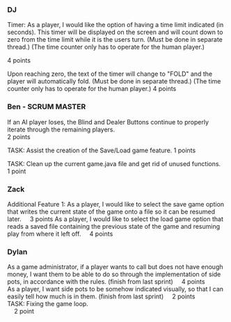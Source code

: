 ### DJ
Timer:
As a player, I would like the option of having a time limit indicated (in seconds). This timer will be displayed on the screen and will count down to zero from the time limit while it is the users turn.
(Must be done in separate thread.)
(The time counter only has to operate for the human player.)

4 points 

Upon reaching zero, the text of the timer will change to "FOLD" and the player will automatically fold.
(Must be done in separate thread.)
(The time counter only has to operate for the human player.)
4 points


### Ben - SCRUM MASTER
If an AI player loses, the Blind and Dealer Buttons continue to properly iterate through the remaining players.  
2 points  

TASK: Assist the creation of the Save/Load game feature.
1 points

TASK: Clean up the current game.java file and get rid of unused functions.  
1 point  


### Zack
Additional Feature 1:
As a player, I would like to select the save game option that writes the current state of the game onto a file so it can be resumed later.
&nbsp;&nbsp;&nbsp;&nbsp;3 points
As a player, I would like to select the load game option that reads a saved file containing the previous state of the game and resuming play from where it left off. 
&nbsp;&nbsp;&nbsp;&nbsp;4 points  

### Dylan
As a game administrator, if a player wants to call but does not have enough money, I want them to be able to do so through the implementation of side pots, in accordance with the rules. (finish from last sprint)
&nbsp;&nbsp;&nbsp;&nbsp;4 points  
As a player, I want side pots to be somehow indicated visually, so that I can easily tell how much is in them. (finish from last sprint)
&nbsp;&nbsp;&nbsp;&nbsp;2 points  
TASK: Fixing the game loop.  
&nbsp;&nbsp;&nbsp;&nbsp;2 point  
